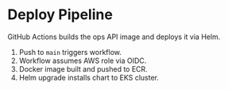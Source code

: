 # Deploy Pipeline

GitHub Actions builds the ops API image and deploys it via Helm.

1. Push to `main` triggers workflow.
2. Workflow assumes AWS role via OIDC.
3. Docker image built and pushed to ECR.
4. Helm upgrade installs chart to EKS cluster.
